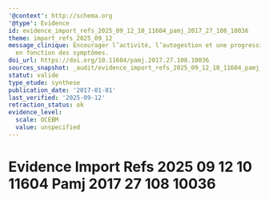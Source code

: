 ```yaml
---
'@context': http://schema.org
'@type': Evidence
id: evidence_import_refs_2025_09_12_10_11604_pamj_2017_27_108_10036
theme: import_refs_2025_09_12
message_clinique: Encourager l’activité, l’autogestion et une progression graduée
  en fonction des symptômes.
doi_url: https://doi.org/10.11604/pamj.2017.27.108.10036
sources_snapshot: _audit/evidence_import_refs_2025_09_12_10_11604_pamj_2017_27_108_10036.json
statut: valide
type_etude: synthese
publication_date: '2017-01-01'
last_verified: '2025-09-12'
retraction_status: ok
evidence_level:
  scale: OCEBM
  value: unspecified
---
```

# Evidence Import Refs 2025 09 12 10 11604 Pamj 2017 27 108 10036

